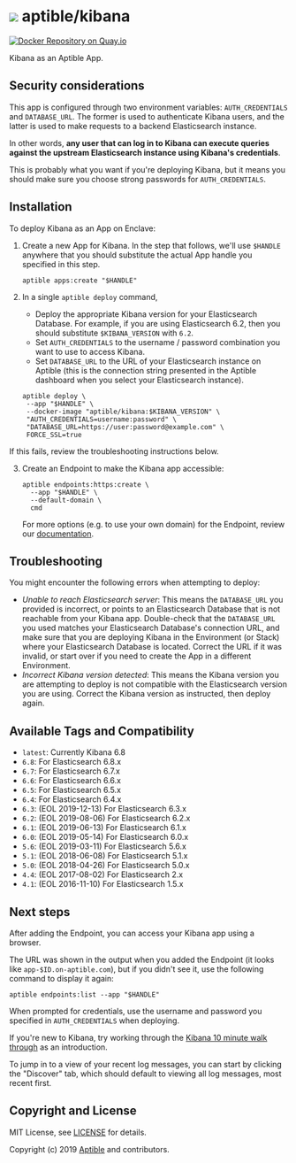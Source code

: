 # ![](https://gravatar.com/avatar/11d3bc4c3163e3d238d558d5c9d98efe?s=64) aptible/kibana

[![Docker Repository on Quay.io](https://quay.io/repository/aptible/kibana/status)](https://quay.io/repository/aptible/kibana)

Kibana as an Aptible App.

## Security considerations

This app is configured through two environment variables: `AUTH_CREDENTIALS`
and `DATABASE_URL`. The former is used to authenticate Kibana users, and the
latter is used to make requests to a backend Elasticsearch instance.

In other words, **any user that can log in to Kibana can execute queries
against the upstream Elasticsearch instance using Kibana's credentials**.

This is probably what you want if you're deploying Kibana, but it means you
should make sure you choose strong passwords for `AUTH_CREDENTIALS`.

## Installation

To deploy Kibana as an App on Enclave:

1. Create a new App for Kibana. In the step that follows, we'll use `$HANDLE`
   anywhere that you should substitute the actual App handle you specified in
   this step.

    ```
    aptible apps:create "$HANDLE"
    ```

2. In a single `aptible deploy` command,

    * Deploy the appropriate Kibana version for your Elasticsearch Database. For
     example, if you are using Elasticsearch 6.2, then you should substitute
     `$KIBANA_VERSION` with `6.2`.
    * Set `AUTH_CREDENTIALS` to the username / password combination you want to
     use to access Kibana.
    * Set `DATABASE_URL` to the URL of your Elasticsearch instance on Aptible
     (this is the connection string presented in the Aptible dashboard when you
     select your Elasticsearch instance).

    ```
    aptible deploy \
     --app "$HANDLE" \
     --docker-image "aptible/kibana:$KIBANA_VERSION" \
     "AUTH_CREDENTIALS=username:password" \
     "DATABASE_URL=https://user:password@example.com" \
     FORCE_SSL=true
    ```

If this fails, review the troubleshooting instructions below.

3. Create an Endpoint to make the Kibana app accessible:

    ```
    aptible endpoints:https:create \
      --app "$HANDLE" \
      --default-domain \
      cmd
    ```

    For more options (e.g. to use your own domain) for the Endpoint, review our
    [documentation][0].

## Troubleshooting

You might encounter the following errors when attempting to deploy:

* _Unable to reach Elasticsearch server_: This means the `DATABASE_URL` you
  provided is incorrect, or points to an Elasticsearch Database that is not
  reachable from your Kibana app. Double-check that the `DATABASE_URL` you used
  matches your Elasticsearch Database's connection URL, and make sure that you
  are deploying Kibana in the Environment (or Stack) where your Elasticsearch
  Database is located. Correct the URL if it was invalid, or start over if you
  need to create the App in a different Environment.
* _Incorrect Kibana version detected_: This means the Kibana version you are
  attempting to deploy is not compatible with the Elasticsearch version you are
  using. Correct the Kibana version as instructed, then deploy again.


## Available Tags and Compatibility

* `latest`: Currently Kibana 6.8
* `6.8`: For Elasticsearch 6.8.x
* `6.7`: For Elasticsearch 6.7.x
* `6.6`: For Elasticsearch 6.6.x
* `6.5`: For Elasticsearch 6.5.x
* `6.4`: For Elasticsearch 6.4.x
* `6.3`: (EOL 2019-12-13) For Elasticsearch 6.3.x
* `6.2`: (EOL 2019-08-06) For Elasticsearch 6.2.x
* `6.1`: (EOL 2019-06-13) For Elasticsearch 6.1.x
* `6.0`: (EOL 2019-05-14) For Elasticsearch 6.0.x
* `5.6`: (EOL 2019-03-11) For Elasticsearch 5.6.x
* `5.1`: (EOL 2018-06-08) For Elasticsearch 5.1.x
* `5.0`: (EOL 2018-04-26) For Elasticsearch 5.0.x
* `4.4`: (EOL 2017-08-02) For Elasticsearch 2.x
* `4.1`: (EOL 2016-11-10) For Elasticsearch 1.5.x


## Next steps

After adding the Endpoint, you can access your Kibana app using a browser.

The URL was shown in the output when you added the Endpoint (it looks like
`app-$ID.on-aptible.com`), but if you didn't see it, use the following command
to display it again:

```
aptible endpoints:list --app "$HANDLE"
```

When prompted for credentials, use the username and password you specified in
`AUTH_CREDENTIALS` when deploying.

If you're new to Kibana, try working through the [Kibana 10 minute walk
through][1] as an introduction.

To jump in to a view of your recent log messages, you can start by clicking the
"Discover" tab, which should default to viewing all log messages, most recent
first.


## Copyright and License

MIT License, see [LICENSE](LICENSE.md) for details.

Copyright (c) 2019 [Aptible](https://www.aptible.com) and contributors.


  [0]: https://www.aptible.com/documentation/enclave/tutorials/expose-web-app.html
  [1]: http://www.elasticsearch.org/guide/en/kibana/current/using-kibana-for-the-first-time.html
